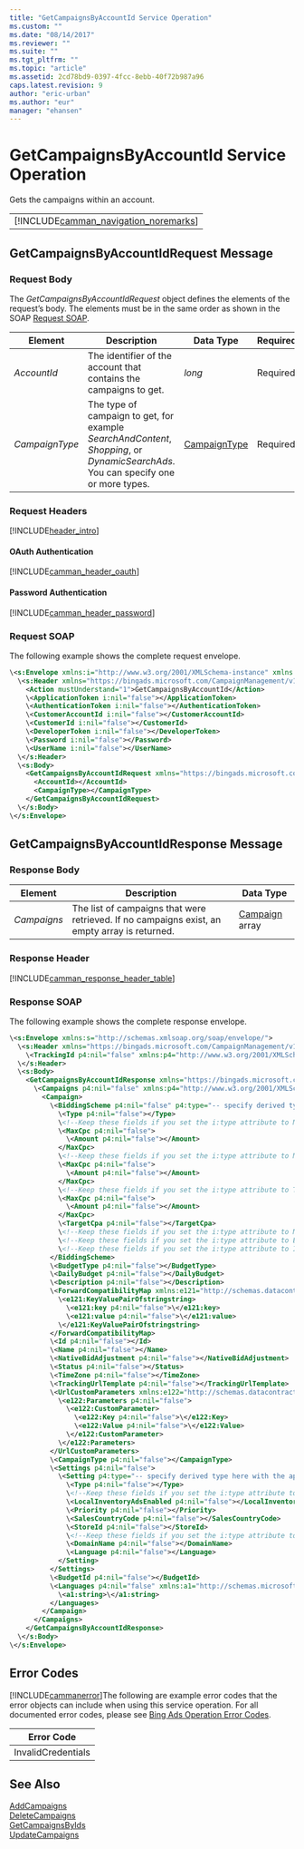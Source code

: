 ```yaml
---
title: "GetCampaignsByAccountId Service Operation"
ms.custom: ""
ms.date: "08/14/2017"
ms.reviewer: ""
ms.suite: ""
ms.tgt_pltfrm: ""
ms.topic: "article"
ms.assetid: 2cd78bd9-0397-4fcc-8ebb-40f72b987a96
caps.latest.revision: 9
author: "eric-urban"
ms.author: "eur"
manager: "ehansen"
---
```

# GetCampaignsByAccountId Service Operation
Gets the campaigns within an account.

||
|-|
|[!INCLUDE[camman_navigation_noremarks](../campaign-api/includes/camman-navigation-noremarks.md)]|

## <a name="request"></a>GetCampaignsByAccountIdRequest Message

### Request Body
The *GetCampaignsByAccountIdRequest* object defines the elements of the request’s body. The elements must be in the same order as shown in the SOAP [Request SOAP](#request_soap).

|Element|Description|Data Type|Required|
|-----------|---------------|-------------|------------|
|*AccountId*|The identifier of the account that contains the campaigns to get.|*long*|Required|
|*CampaignType*|The type of campaign to get, for example *SearchAndContent*, *Shopping*, or *DynamicSearchAds*. You can specify one or more types.|[CampaignType](../campaign-api/campaigntype-value-set.md)|Required|

### Request Headers
[!INCLUDE[header_intro](../campaign-api/includes/header-intro.md)]
#### OAuth Authentication
[!INCLUDE[camman_header_oauth](../campaign-api/includes/camman-header-oauth.md)]
#### Password Authentication
[!INCLUDE[camman_header_password](../campaign-api/includes/camman-header-password.md)]
### <a name="request_soap"></a>Request SOAP
The following example shows the complete request envelope.

```xml
\<s:Envelope xmlns:i="http://www.w3.org/2001/XMLSchema-instance" xmlns:s="http://schemas.xmlsoap.org/soap/envelope/">
  \<s:Header xmlns="https://bingads.microsoft.com/CampaignManagement/v11">
    <Action mustUnderstand="1">GetCampaignsByAccountId</Action>
    \<ApplicationToken i:nil="false"></ApplicationToken>
    \<AuthenticationToken i:nil="false"></AuthenticationToken>
    \<CustomerAccountId i:nil="false"></CustomerAccountId>
    \<CustomerId i:nil="false"></CustomerId>
    \<DeveloperToken i:nil="false"></DeveloperToken>
    \<Password i:nil="false"></Password>
    \<UserName i:nil="false"></UserName>
  \</s:Header>
  \<s:Body>
    <GetCampaignsByAccountIdRequest xmlns="https://bingads.microsoft.com/CampaignManagement/v11">
      <AccountId></AccountId>
      <CampaignType></CampaignType>
    </GetCampaignsByAccountIdRequest>
  \</s:Body>
\</s:Envelope>
```

## <a name="response"></a>GetCampaignsByAccountIdResponse Message

### <a name="Body_Elements"></a>Response Body

|Element|Description|Data Type|
|-----------|---------------|-------------|
|*Campaigns*|The list of campaigns that were retrieved. If no campaigns exist, an empty array is returned.|[Campaign](../campaign-api/campaign-data-object.md) array|

### <a name="Header_Elements"></a>Response Header
[!INCLUDE[camman_response_header_table](../campaign-api/includes/camman-response-header-table.md)]
### Response SOAP
The following example shows the complete response envelope.

```xml
\<s:Envelope xmlns:s="http://schemas.xmlsoap.org/soap/envelope/">
  \<s:Header xmlns="https://bingads.microsoft.com/CampaignManagement/v11">
    \<TrackingId p4:nil="false" xmlns:p4="http://www.w3.org/2001/XMLSchema-instance"></TrackingId>
  \</s:Header>
  \<s:Body>
    <GetCampaignsByAccountIdResponse xmlns="https://bingads.microsoft.com/CampaignManagement/v11">
      \<Campaigns p4:nil="false" xmlns:p4="http://www.w3.org/2001/XMLSchema-instance">
        <Campaign>
          \<BiddingScheme p4:nil="false" p4:type="-- specify derived type here with the appropriate prefix --">
            \<Type p4:nil="false"></Type>
            \<!--Keep these fields if you set the i:type attribute to MaxClicksBiddingScheme-->
            \<MaxCpc p4:nil="false">
              \<Amount p4:nil="false"></Amount>
            </MaxCpc>
            \<!--Keep these fields if you set the i:type attribute to MaxConversionsBiddingScheme-->
            \<MaxCpc p4:nil="false">
              \<Amount p4:nil="false"></Amount>
            </MaxCpc>
            \<!--Keep these fields if you set the i:type attribute to TargetCpaBiddingScheme-->
            \<MaxCpc p4:nil="false">
              \<Amount p4:nil="false"></Amount>
            </MaxCpc>
            \<TargetCpa p4:nil="false"></TargetCpa>
            \<!--Keep these fields if you set the i:type attribute to ManualCpcBiddingScheme-->
            \<!--Keep these fields if you set the i:type attribute to EnhancedCpcBiddingScheme-->
            \<!--Keep these fields if you set the i:type attribute to InheritFromParentBiddingScheme-->
          </BiddingScheme>
          \<BudgetType p4:nil="false"></BudgetType>
          \<DailyBudget p4:nil="false"></DailyBudget>
          \<Description p4:nil="false"></Description>
          \<ForwardCompatibilityMap xmlns:e121="http://schemas.datacontract.org/2004/07/System.Collections.Generic" p4:nil="false">
            \<e121:KeyValuePairOfstringstring>
              \<e121:key p4:nil="false">\</e121:key>
              \<e121:value p4:nil="false">\</e121:value>
            \</e121:KeyValuePairOfstringstring>
          </ForwardCompatibilityMap>
          \<Id p4:nil="false"></Id>
          \<Name p4:nil="false"></Name>
          \<NativeBidAdjustment p4:nil="false"></NativeBidAdjustment>
          \<Status p4:nil="false"></Status>
          \<TimeZone p4:nil="false"></TimeZone>
          \<TrackingUrlTemplate p4:nil="false"></TrackingUrlTemplate>
          \<UrlCustomParameters xmlns:e122="http://schemas.datacontract.org/2004/07/Microsoft.AdCenter.Advertiser.CampaignManagement.Api.DataContracts.V11" p4:nil="false">
            \<e122:Parameters p4:nil="false">
              \<e122:CustomParameter>
                \<e122:Key p4:nil="false">\</e122:Key>
                \<e122:Value p4:nil="false">\</e122:Value>
              \</e122:CustomParameter>
            \</e122:Parameters>
          </UrlCustomParameters>
          \<CampaignType p4:nil="false"></CampaignType>
          \<Settings p4:nil="false">
            \<Setting p4:type="-- specify derived type here with the appropriate prefix --">
              \<Type p4:nil="false"></Type>
              \<!--Keep these fields if you set the i:type attribute to ShoppingSetting-->
              \<LocalInventoryAdsEnabled p4:nil="false"></LocalInventoryAdsEnabled>
              \<Priority p4:nil="false"></Priority>
              \<SalesCountryCode p4:nil="false"></SalesCountryCode>
              \<StoreId p4:nil="false"></StoreId>
              \<!--Keep these fields if you set the i:type attribute to DynamicSearchAdsSetting-->
              \<DomainName p4:nil="false"></DomainName>
              \<Language p4:nil="false"></Language>
            </Setting>
          </Settings>
          \<BudgetId p4:nil="false"></BudgetId>
          \<Languages p4:nil="false" xmlns:a1="http://schemas.microsoft.com/2003/10/Serialization/Arrays">
            \<a1:string>\</a1:string>
          </Languages>
        </Campaign>
      </Campaigns>
    </GetCampaignsByAccountIdResponse>
  \</s:Body>
\</s:Envelope>
```

## <a name="errors"></a>Error Codes
[!INCLUDE[cammanerror](../campaign-api/includes/cammanerror.md)]The following are example  error codes that the error objects can include when using this service operation. For all documented error codes, please see [Bing Ads Operation Error Codes](http://go.microsoft.com/fwlink/?LinkId=511884).

|Error Code|
|--------------|
|InvalidCredentials|

## See Also
[AddCampaigns](../campaign-api/addcampaigns-service-operation.md)  
[DeleteCampaigns](../campaign-api/deletecampaigns-service-operation.md)  
[GetCampaignsByIds](../campaign-api/getcampaignsbyids-service-operation.md)  
[UpdateCampaigns](../campaign-api/updatecampaigns-service-operation.md)  

